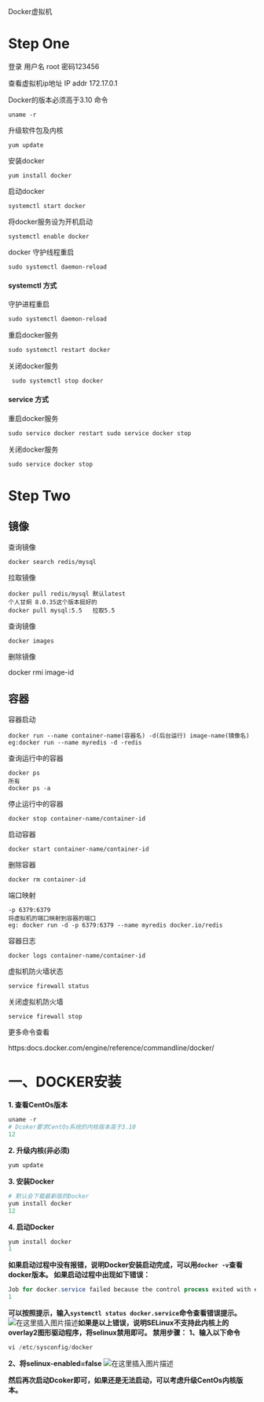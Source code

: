 Docker虚拟机

# Step One

登录 用户名 root 密码123456

查看虚拟机ip地址 IP addr  172.17.0.1

Docker的版本必须高于3.10  命令 

```shell
uname -r
```

升级软件包及内核

```shell
yum update
```

安装docker

```shell
yum install docker
```

启动docker

```shell
systemctl start docker
```

将docker服务设为开机启动

```shell
systemctl enable docker
```

docker 守护线程重启

```powe
sudo systemctl daemon-reload
```

#### systemctl 方式

守护进程重启

```powershell
sudo systemctl daemon-reload
```

 重启docker服务

 ```powershell
 sudo systemctl restart docker
 ```

 关闭docker服务

```powershell
 sudo systemctl stop docker
```

#### service 方式

重启docker服务

```powershell
sudo service docker restart sudo service docker stop
```


 关闭docker服务

```powershell
sudo service docker stop
```





# Step Two

## 镜像

查询镜像

```shell
docker search redis/mysql
```

拉取镜像

```shell
docker pull redis/mysql 默认latest
个人甘炯 8.0.35这个版本挺好的
docker pull mysql:5.5 	拉取5.5
```

查询镜像

```shell
docker images
```

删除镜像

docker rmi image-id

## 容器

容器启动

```shell
docker run --name container-name(容器名) -d(后台运行) image-name(镜像名)
eg:docker run --name myredis -d -redis
```

查询运行中的容器

```shell
docker ps
所有
docker ps -a
```

停止运行中的容器

```shell
docker stop container-name/container-id
```

启动容器

```shell
docker start container-name/container-id
```

删除容器

```shell
docker rm container-id
```

端口映射

```shell
-p 6379:6379
将虚拟机的端口映射到容器的端口
eg: docker run -d -p 6379:6379 --name myredis docker.io/redis

```

容器日志

```shell
docker logs container-name/container-id
```

虚拟机防火墙状态

```shell
service firewall status
```

关闭虚拟机防火墙

```shell
service firewall stop
```

更多命令查看

https:docs.docker.com/engine/reference/commandline/docker/

# 一、DOCKER安装

**1. 查看CentOs版本**

```powershell
uname -r
# Dcoker要求CentOs系统的内核版本高于3.10
12
```

**2. 升级内核(非必须)**

```powershell
yum update
```

**3. 安装Docker**

```powershell
# 默认会下载最新版的Docker
yum install docker
12
```

**4. 启动Docker**

```powershell
yum install docker
1
```

**如果启动过程中没有报错，说明Docker安装启动完成，可以用`docker -v`查看docker版本。
如果启动过程中出现如下错误：**

```powershell
Job for docker.service failed because the control process exited with error code. See "systemctl status docker.service" and "journalctl -xe" for details.
1
```

**可以按照提示，输入`systemctl status docker.service`命令查看错误提示。**
![在这里插入图片描述](https://www.freesion.com/images/807/330c796de09f26443d14a39f7ed433b7.png)**如果是以上错误，说明SELinux不支持此内核上的overlay2图形驱动程序，将selinux禁用即可。
禁用步骤：**
**1、输入以下命令**

```powershell
vi /etc/sysconfig/docker
```

**2、将selinux-enabled=false**
![在这里插入图片描述](https://www.freesion.com/images/434/897fcada659af4102c7c25735e511cf2.png)

**然后再次启动Dcoker即可，如果还是无法启动，可以考虑升级CentOs内核版本。**

